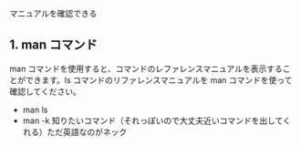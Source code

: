 マニュアルを確認できる

## 1. man コマンド

man コマンドを使用すると、コマンドのレファレンスマニュアルを表示することができます。ls コマンドのリファレンスマニュアルを man コマンドを使って確認してください。

- man ls
- man -k 知りたいコマンド（それっぽいので大丈夫近いコマンドを出してくれる）ただ英語なのがネック
